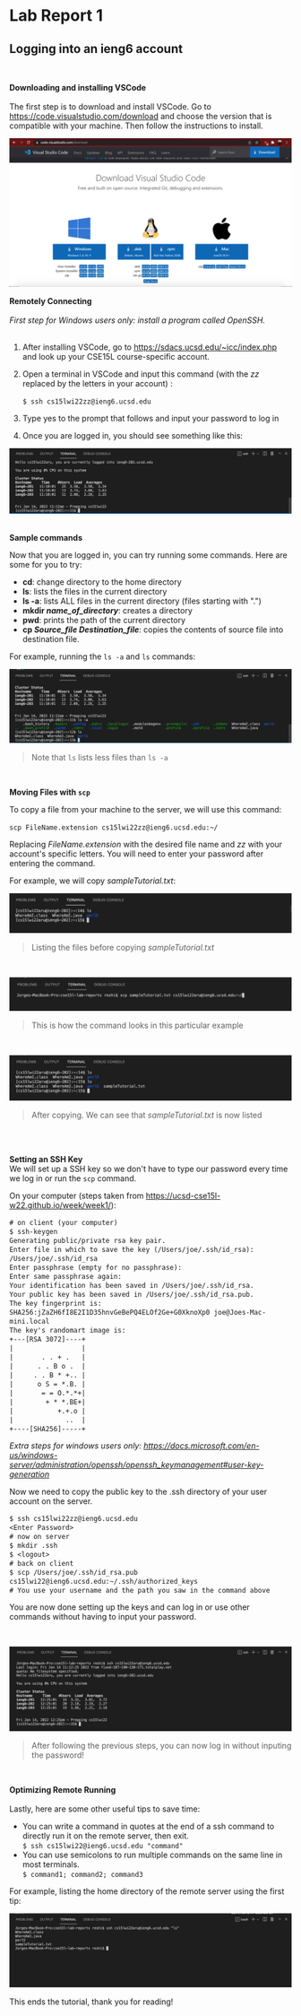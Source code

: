 
# Lab Report 1 <br />
## Logging into an ieng6  account <br />
<br />



**Downloading and installing VSCode** <br />
<br />
The first step is to download and install VSCode. Go to https://code.visualstudio.com/download and choose the version that is compatible with your machine. Then follow the instructions to install.

![Image](vscode.png) <br />


**Remotely Connecting** <br />
<br />
*First step for Windows users only: install a program called OpenSSH.* <br />
 <br />
1. After installing VSCode, go to https://sdacs.ucsd.edu/~icc/index.php and look up your CSE15L course-specific account.

2. Open a terminal in VSCode and input this command (with the *zz* replaced by the letters in your account) :

   `$ ssh cs15lwi22zz@ieng6.ucsd.edu`
3. Type yes to the prompt that follows and input your password to log in 

4. Once you are logged in, you should see something like this:

![Image](terminal1.png) <br />
<br />

**Sample commands** <br />

Now that you are logged in, you can try running some commands. Here are some for you to try:

* **cd**: change directory to the home directory
* **ls**: lists the files in the current directory
* **ls -a**: lists ALL files in the current directory (files starting with ".")
* **mkdir *name_of_directory***: creates a directory
* **pwd**:  prints the path of the current directory
* **cp *Source_file* *Destination_file***: copies the contents of source file into destination file.

For example, running the `ls -a` and `ls` commands:

![Image](ls.png)
>Note that `ls` lists less files than `ls -a `

<br />


**Moving Files with `scp`**

To copy a file from your machine to the server, we will use this command:

`scp FileName.extension cs15lwi22zz@ieng6.ucsd.edu:~/`

Replacing *FileName.extension* with the desired file name and *zz* with your account's specific letters. You will need to enter your password after entering the command.

For example, we will copy *sampleTutorial.txt*:

![Image](beforeCopy.png)
>Listing the files before copying *sampleTutorial.txt*

<br />

![Image](copyCommand.png)
>This is how the command looks in this particular example

<br />

![Image](afterCopy.png)
>After copying. We can see that *sampleTutorial.txt* is now listed

<br />
<br />

**Setting an SSH Key**<br />
We will set up a SSH key so we don't have to type our password every time we log in or run the `scp` command.

On your computer (steps taken from https://ucsd-cse15l-w22.github.io/week/week1/):
```
# on client (your computer)
$ ssh-keygen
Generating public/private rsa key pair.
Enter file in which to save the key (/Users/joe/.ssh/id_rsa): /Users/joe/.ssh/id_rsa
Enter passphrase (empty for no passphrase): 
Enter same passphrase again: 
Your identification has been saved in /Users/joe/.ssh/id_rsa.
Your public key has been saved in /Users/joe/.ssh/id_rsa.pub.
The key fingerprint is:
SHA256:jZaZH6fI8E2I1D35hnvGeBePQ4ELOf2Ge+G0XknoXp0 joe@Joes-Mac-mini.local
The key's randomart image is:
+---[RSA 3072]----+
|                 |
|       . . + .   |
|      . . B o .  |
|     . . B * +.. |
|      o S = *.B. |
|       = = O.*.*+|
|        + * *.BE+|
|           +.+.o |
|             ..  |
+----[SHA256]-----+
```

*Extra steps for windows users only: https://docs.microsoft.com/en-us/windows-server/administration/openssh/openssh_keymanagement#user-key-generation*

Now we need to copy the public key to the .ssh directory of your user account on the server.

```
$ ssh cs15lwi22zz@ieng6.ucsd.edu
<Enter Password>
# now on server
$ mkdir .ssh
$ <logout>
# back on client
$ scp /Users/joe/.ssh/id_rsa.pub cs15lwi22@ieng6.ucsd.edu:~/.ssh/authorized_keys
# You use your username and the path you saw in the command above
```
You are now done setting up the keys and can log in or use other commands without having to input your password.

<br/>

![Image](loggedIn.png)
>After following the previous steps, you can now log in without inputing the password!

<br/>


**Optimizing Remote Running**<br/><br/>
Lastly, here are some other useful tips to save time:
* You can write a command in quotes at the end of a ssh command to directly run it on the remote server, then exit.<br/>
`$ ssh cs15lwi22@ieng6.ucsd.edu "command"`
* You can use semicolons to run multiple commands on the same line in most terminals.<br/>
`$ command1; command2; command3`

For example, listing the home directory  of the remote server using the first tip:

![Image](lsExample.png)

This ends the tutorial, thank you for reading!























	